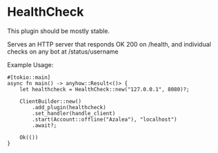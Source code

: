 # HealthCheck

This plugin should be mostly stable.

Serves an HTTP server that responds OK 200 on /health, and individual checks on any bot at /status/username

Example Usage:
```
#[tokio::main]
async fn main() -> anyhow::Result<()> {
    let healthcheck = HealthCheck::new("127.0.0.1", 8080)?;

    ClientBuilder::new()
        .add_plugin(healthcheck)
        .set_handler(handle_client)
        .start(Account::offline("Azalea"), "localhost")
        .await?;

    Ok(())
}
```
